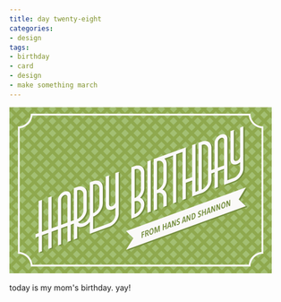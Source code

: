 ```yaml
---
title: day twenty-eight
categories:
- design
tags:
- birthday
- card
- design
- make something march
---
```


![](03/birthday.png)

today is my mom's birthday. yay!
